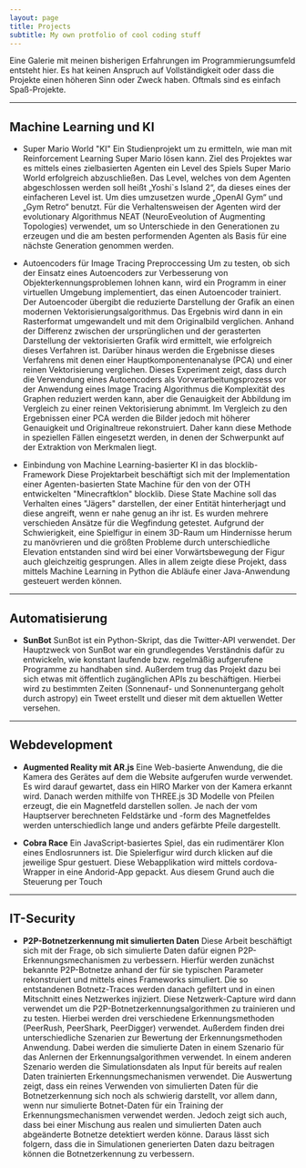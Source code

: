 ```yaml
---
layout: page
title: Projects
subtitle: My own protfolio of cool coding stuff
---
```


<div class="github-widget" data-username="Asayhi">
</div>
<script src="https://unpkg.com/github-card@1.2.1/dist/widget.js"></script>

Eine Galerie mit meinen bisherigen Erfahrungen im Programmierungsumfeld entsteht hier. Es hat keinen Anspruch auf Vollständigkeit oder dass die Projekte einen höheren Sinn oder Zweck haben. Oftmals sind es einfach Spaß-Projekte.

----

## Machine Learning und KI

- Super Mario World "KI"
Ein Studienprojekt um zu ermitteln, wie man mit Reinforcement Learning Super Mario lösen kann. Ziel des Projektes war es mittels eines zielbasierten Agenten ein Level des Spiels Super Mario World erfolgreich abzuschließen. Das Level, welches von dem Agenten abgeschlossen werden soll heißt „Yoshi`s Island 2“, da dieses eines der einfacheren Level ist. Um dies umzusetzen wurde „OpenAI Gym“ und „Gym Retro“ benutzt. Für die Verhaltensweisen der Agenten wird der evolutionary Algorithmus NEAT (NeuroEveolution of Augmenting Topologies) verwendet, um so  Unterschiede in den Generationen zu erzeugen und die am besten performenden Agenten als Basis für eine nächste Generation genommen werden.

- Autoencoders für Image Tracing Preproccessing
Um zu testen, ob sich der Einsatz eines Autoencoders zur Verbesserung von Objekterkennungsproblemen lohnen kann, wird ein Programm in einer virtuellen Umgebung implementiert, das einen Autoencoder trainiert. Der Autoencoder übergibt die reduzierte Darstellung der Grafik an einen modernen Vektorisierungsalgorithmus. Das Ergebnis wird dann in ein Rasterformat umgewandelt und mit dem Originalbild verglichen. Anhand der Differenz zwischen der ursprünglichen und der gerasterten Darstellung der vektorisierten Grafik wird ermittelt, wie erfolgreich dieses Verfahren ist. Darüber hinaus werden die Ergebnisse dieses Verfahrens mit denen einer Hauptkomponentenanalyse (PCA) und einer reinen Vektorisierung verglichen. Dieses Experiment zeigt, dass durch die Verwendung eines Autoencoders als Vorverarbeitungsprozess vor der Anwendung eines Image Tracing Algorithmus die Komplexität des Graphen reduziert werden kann, aber die Genauigkeit der Abbildung im Vergleich zu einer reinen Vektorisierung abnimmt. Im Vergleich zu den Ergebnissen einer PCA werden die Bilder jedoch mit höherer Genauigkeit und Originaltreue rekonstruiert. Daher kann diese Methode in speziellen Fällen eingesetzt werden, in denen der Schwerpunkt auf der Extraktion von Merkmalen liegt.

- Einbindung von Machine Learning-basierter KI in das blocklib-Framework
Diese Projektarbeit beschäftigt sich mit der Implementation einer Agenten-basierten State Machine für den von der OTH entwickelten "Minecraftklon" blocklib. Diese State Machine soll das Verhalten eines "Jägers" darstellen, der einer Entität hinterherjagt und diese angreift, wenn er nahe genug an ihr ist. Es wurden mehrere verschieden Ansätze für die Wegfindung getestet. Aufgrund der Schwierigkeit, eine Spielfigur in einem 3D-Raum um Hindernisse herum zu manövrieren und die größten Probleme durch unterschiedliche Elevation entstanden sind wird bei einer Vorwärtsbewegung der Figur auch gleichzeitig gesprungen. Alles in allem zeigte diese Projekt, dass mittels Machine Learning in Python die Abläufe einer Java-Anwendung gesteuert werden können.

----

## Automatisierung

- **SunBot**
SunBot ist ein Python-Skript, das die Twitter-API verwendet. Der Hauptzweck von SunBot war ein grundlegendes Verständnis dafür zu entwickeln, wie konstant laufende bzw. regelmäßig aufgerufene Programme zu handhaben sind. Außerdem trug das Projekt dazu bei sich etwas mit öffentlich zugänglichen APIs zu beschäftigen. Hierbei wird zu bestimmten Zeiten (Sonnenauf- und Sonnenuntergang geholt durch astropy) ein Tweet erstellt und dieser mit dem aktuellen Wetter versehen.

----

## Webdevelopment

- **Augmented Reality mit AR.js**
Eine Web-basierte Anwendung, die die Kamera des Gerätes auf dem die Website aufgerufen wurde verwendet. Es wird darauf gewartet, dass ein HIRO Marker von der Kamera erkannt wird. Danach werden mithilfe von THREE.js 3D Modelle von Pfeilen erzeugt, die ein Magnetfeld darstellen sollen. Je nach der vom Hauptserver berechneten Feldstärke und -form des Magnetfeldes werden unterschiedlich lange und anders gefärbte Pfeile dargestellt.

- **Cobra Race**
Ein JavaScript-basiertes Spiel, das ein rudimentärer Klon eines Endlosrunners ist. Die Spielerfigur wird durch klicken auf die jeweilige Spur gestuert. Diese Webapplikation wird mittels cordova-Wrapper in eine Andorid-App gepackt. Aus diesem Grund auch die Steuerung per Touch

----

## IT-Security

- **P2P-Botnetzerkennung mit simulierten Daten**
Diese Arbeit beschäftigt sich mit der Frage, ob sich simulierte Daten dafür eignen P2P-Erkennungsmechanismen zu verbessern. Hierfür werden zunächst bekannte P2P-Botnetze anhand der für sie typischen Parameter rekonstruiert und mittels eines Frameworks simuliert. Die so entstandenen Botnetz-Traces werden danach gefiltert und in einen Mitschnitt eines Netzwerkes injiziert. Diese Netzwerk-Capture wird dann verwendet um die P2P-Botnetzerkennungsalgorithmen zu trainieren und zu testen. Hierbei werden drei verschiedene Erkennungsmethoden (PeerRush, PeerShark, PeerDigger) verwendet. Außerdem finden drei
unterschiedliche Szenarien zur Bewertung der Erkennungsmethoden Anwendung. Dabei werden die simulierte Daten in einem Szenario für das Anlernen der Erkennungsalgorithmen verwendet. In einem anderen Szenario werden die Simulationsdaten als Input für bereits auf realen Daten trainierten Erkennungsmechanismen verwendet.
Die Auswertung zeigt, dass ein reines Verwenden von simulierten Daten für die Botnetzerkennung sich noch als schwierig darstellt, vor allem dann, wenn nur simulierte Botnet-Daten für ein Training der Erkennungsmechanismen verwendet werden. Jedoch zeigt sich auch, dass bei einer Mischung aus realen und simulierten Daten auch abgeänderte Botnetze detektiert werden könne. Daraus lässt sich folgern, dass die in Simulationen generierten Daten dazu beitragen können die Botnetzerkennung zu verbessern.
